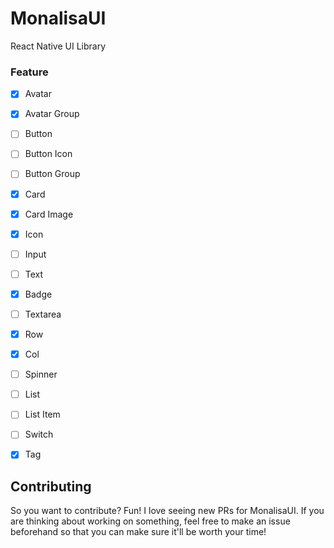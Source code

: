 # MonalisaUI

React Native UI Library

### Feature

- [x] Avatar
- [x] Avatar Group
- [ ] Button
- [ ] Button Icon
- [ ] Button Group
- [x] Card
- [x] Card Image
- [x] Icon
- [ ] Input
- [ ] Text
- [x] Badge
- [ ] Textarea
- [x] Row
- [x] Col
- [ ] Spinner
- [ ] List
- [ ] List Item
- [ ] Switch
- [x] Tag


## Contributing

So you want to contribute? Fun! I love seeing new PRs for MonalisaUI. If you are thinking about working on something, feel free to make an issue beforehand so that you can make sure it'll be worth your time!